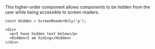 This higher-order component allows components to be hidden from the user while being
accessible to screen readers.

```
const Hidden = ScreenReaderOnly('p');

<div>
  <p>I have hidden text below</p>
  <Hidden>I am hiding</Hidden>
</div>
```

